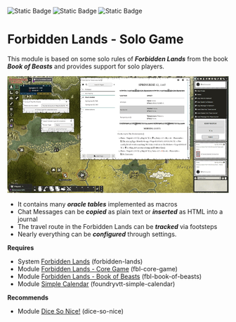 ![Static Badge](https://img.shields.io/badge/Version-1.0.5-blue)
![Static Badge](https://img.shields.io/badge/Foundry-11-blue)
![Static Badge](https://img.shields.io/badge/Last_Update-March_2024-blue)

# Forbidden Lands - Solo Game

This module is based on some solo rules of ***Forbidden Lands*** from the book ***Book of Beasts*** and provides support for solo players.

![fbl-solo-game](assets/fbl-solo-game.png?raw=true)

* It contains many ***oracle tables*** implemented as macros
* Chat Messages can be ***copied*** as plain text or ***inserted*** as HTML into a journal
* The travel route in the Forbidden Lands can be ***tracked*** via footsteps
* Nearly everything can be ***configured*** through settings.

**Requires**
* System [Forbidden Lands](https://foundryvtt.com/packages/forbidden-lands) (forbidden-lands)
* Module [Forbidden Lands - Core Game](https://foundryvtt.com/packages/fbl-core-game) (fbl-core-game)
* Module [Forbidden Lands - Book of Beasts](https://foundryvtt.com/packages/fbl-book-of-beasts) (fbl-book-of-beasts)
* Module [Simple Calendar](https://foundryvtt.com/packages/foundryvtt-simple-calendar) (foundryvtt-simple-calendar)

**Recommends**
* Module [Dice So Nice!](https://foundryvtt.com/packages/dice-so-nice) (dice-so-nice)